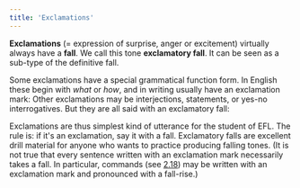 ```yaml
---
title: 'Exclamations'
---
```


<script>
  import Audio from '$lib/Audio.svelte'
  import AudioWrapper from '$lib/AudioWrapper.svelte'
  import Naudio from '$lib/Naudio.svelte'
</script>

**Exclamations** (= expression of surprise, anger or excitement) virtually always have a **fall**. We call this tone **exclamatory fall**.
It can be seen as a sub-type of the definitive fall.

Some exclamations have a special grammatical function form. In English these begin with _what_ or _how_, and in writing usually have an exclamation mark:
<Naudio
sentence="*What a \pity! <br>
What a *good i\dea! <br>
*How \odd! <br>
What *pretty \eyes she has <br>
How *very \nice of him!"
nuclei="{['pit', 'dea', 'odd', 'eyes', 'nice']}"
/>
Other exclamations may be interjections, statements, or yes-no interrogatives. But they are all said with an exclamatory fall:
<Naudio
  sentence="\Wow! <br>
  \Dreadful! <br>
  I *don't be\lieve it! <br>
  *Welcome to \Brighton! <br>
  You were \marvelous, darling! <br>
  *Isn't she /pretty! <br>
  *Wasn't it \awful!"
  nuclei="{['Wow', 'Dread', 'lieve', 'Bright', 'mar', 'pret', 'awf']}" 
/>
<AudioWrapper>
<Audio 
  sentence="?? *Will you be going to Oak /Hill? <br> - *Will I \heck!" 
  nuclei="{['Hill', 'heck']}" 
  url="2-17" 
  start=3 
  end=7
/>
</AudioWrapper>
<Naudio
  sentence="?? He's *feeling a bit an\noyed. <br> - \Is he just!"
  nuclei="{['noyed', 'Is']}" 
/>

Exclamations are thus simplest kind of utterance for the student of EFL. The rule is: if it's an exclamation, say it with a fall. Exclamatory falls are excellent drill material for anyone who wants to practice producing falling tones. (It is not true that every sentence written with an exclamation mark necessarily takes a fall. In particular, commands (see [2.18](2.18)) may be written with an exclamation mark and pronounced with a fall-rise.)

